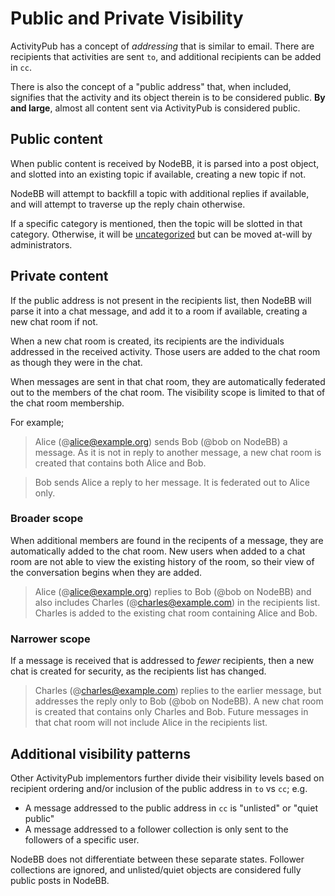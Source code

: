 # Public and Private Visibility

ActivityPub has a concept of _addressing_ that is similar to email. There are recipients that activities are sent `to`, and additional recipients can be added in `cc`.

There is also the concept of a "public address" that, when included, signifies that the activity and its object therein is to be considered public. **By and large**, almost all content sent via ActivityPub is considered public.

## Public content

When public content is received by NodeBB, it is parsed into a post object, and slotted into an existing topic if available, creating a new topic if not.

NodeBB will attempt to backfill a topic with additional replies if available, and will attempt to traverse up the reply chain otherwise.

If a specific category is mentioned, then the topic will be slotted in that category. Otherwise, it will be [uncategorized](../development/plugins/uncategorized.md) but can be moved at-will by administrators.

## Private content

If the public address is not present in the recipients list, then NodeBB will parse it into a chat message, and add it to a room if available, creating a new chat room if not.

When a new chat room is created, its recipients are the individuals addressed in the received activity. Those users are added to the chat room as though they were in the chat.

When messages are sent in that chat room, they are automatically federated out to the members of the chat room. The visibility scope is limited to that of the chat room membership.

For example;

> Alice (@alice@example.org) sends Bob (@bob on NodeBB) a message. As it is not in reply to another message, a new chat room is created that contains both Alice and Bob.

> Bob sends Alice a reply to her message. It is federated out to Alice only.

### Broader scope

When additional members are found in the recipents of a message, they are automatically added to the chat room. New users when added to a chat room are not able to view the existing history of the room, so their view of the conversation begins when they are added.

> Alice (@alice@example.org) replies to Bob (@bob on NodeBB) and also includes Charles (@charles@example.com) in the recipients list. Charles is added to the existing chat room containing Alice and Bob.

### Narrower scope

If a message is received that is addressed to *fewer* recipients, then a new chat is created for security, as the recipients list has changed.

> Charles (@charles@example.com) replies to the earlier message, but addresses the reply only to Bob (@bob on NodeBB). A new chat room is created that contains only Charles and Bob. Future messages in that chat room will not include Alice in the recipients list.

## Additional visibility patterns

Other ActivityPub implementors further divide their visibility levels based on recipient ordering and/or inclusion of the public address in `to` vs `cc`; e.g.

* A message addressed to the public address in `cc` is "unlisted" or "quiet public"
* A message addressed to a follower collection is only sent to the followers of a specific user.

NodeBB does not differentiate between these separate states. Follower collections are ignored, and unlisted/quiet objects are considered fully public posts in NodeBB.